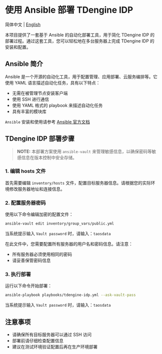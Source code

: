 # 使用 Ansible 部署 TDengine IDP

简体中文 | [English](README.md)

本项目提供了一套基于 Ansible 的自动化部署工具，用于简化 TDengine IDP 的部署过程。通过这套工具，您可以轻松地在多台服务器上完成 TDengine IDP 的安装和配置。

## Ansible 简介

Ansible 是一个开源的自动化工具，用于配置管理、应用部署、云服务编排等。它使用 YAML 语言描述自动化任务，具有以下特点：

- 无需在被管理节点安装客户端
- 使用 SSH 进行通信
- 使用 YAML 格式的 playbook 来描述自动化任务
- 具有丰富的模块库

`Ansible` 安装和使用请参考 [Ansible 官方文档](https://docs.ansible.com/ansible/latest/getting_started/index.html)

## TDengine IDP 部署步骤

> **NOTE:**
> 本部署方案使用 `ansible-vault` 来管理敏感信息，以确保密码等敏感信息在版本控制中安全存储。

### 1. 编辑 hosts 文件

首先需要编辑 `inventory/hosts` 文件，配置目标服务器信息。请根据您的实际环境修改服务器地址和连接信息。

### 2. 配置服务器密码

使用以下命令编辑加密的配置文件：

```bash
ansible-vault edit inventory/group_vars/public.yml
```

当系统提示输入 `Vault password` 时，请输入：`taosdata`

在此文件中，您需要配置所有服务器的用户名和密码信息。请注意：
- 所有服务器必须使用相同的密码
- 请妥善保管密码信息

### 3. 执行部署

运行以下命令开始部署：

```bash
ansible-playbook playbooks/tdengine-idp.yml --ask-vault-pass
```

当系统提示输入 `Vault password` 时，请输入：`taosdata`

## 注意事项

- 请确保所有目标服务器可以通过 SSH 访问
- 部署前请仔细检查配置信息
- 建议在测试环境验证配置后再在生产环境部署